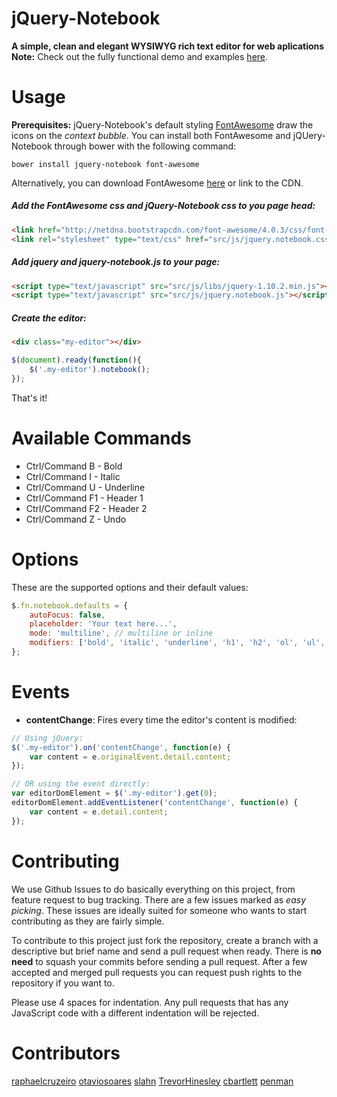 # jQuery-Notebook
**A simple, clean and elegant WYSIWYG rich text editor for web aplications**
**Note:** Check out the fully functional demo and examples [here](http://raphaelcruzeiro.github.io/jquery-notebook/).
# Usage

**Prerequisites:** jQuery-Notebook's default styling [FontAwesome](http://fontawesome.io/) draw the icons on the _context bubble_.
You can install both FontAwesome and jQUery-Notebook through bower with the following command:

`bower install jquery-notebook font-awesome`

Alternatively, you can download FontAwesome [here](http://fontawesome.io/assets/font-awesome-4.0.3.zip) or link to the CDN.

##### Add the FontAwesome css and jQuery-Notebook css to you page _head_:

```html
<link href="http://netdna.bootstrapcdn.com/font-awesome/4.0.3/css/font-awesome.css" rel="stylesheet">
<link rel="stylesheet" type="text/css" href="src/js/jquery.notebook.css">
```

##### Add jquery and jquery-notebook.js to your page:

```html
<script type="text/javascript" src="src/js/libs/jquery-1.10.2.min.js"></script>
<script type="text/javascript" src="src/js/jquery.notebook.js"></script>
```

##### Create the editor:

```html
<div class="my-editor"></div>
```

```js
$(document).ready(function(){
    $('.my-editor').notebook();
});
```

That's it!

# Available Commands

- Ctrl/Command B - Bold
- Ctrl/Command I - Italic
- Ctrl/Command U - Underline
- Ctrl/Command F1 - Header 1
- Ctrl/Command F2 - Header 2
- Ctrl/Command Z - Undo

# Options

These are the supported options and their default values:

```js
$.fn.notebook.defaults = {
    autoFocus: false,
    placeholder: 'Your text here...',
    mode: 'multiline', // multiline or inline
    modifiers: ['bold', 'italic', 'underline', 'h1', 'h2', 'ol', 'ul', 'anchor']
};
```

# Events

- __contentChange__:
Fires every time the editor's content is modified:

```js
// Using jQuery:
$('.my-editor').on('contentChange', function(e) {
    var content = e.originalEvent.detail.content;
});

// OR using the event directly:
var editorDomElement = $('.my-editor').get(0);
editorDomElement.addEventListener('contentChange', function(e) {
    var content = e.detail.content;
});
```

# Contributing

We use Github Issues to do basically everything on this project, from feature
request to bug tracking. There are a few issues marked as _easy picking_.
These issues are ideally suited for someone who wants to start contributing as
they are fairly simple.

To contribute to this project just fork the repository,
create a branch with a descriptive but brief name and send a pull
request when ready. There is __no need__ to squash your commits
before sending a pull request. After a few accepted and merged pull requests you can
request push rights to the repository if you want to.

Please use 4 spaces for indentation. Any pull requests that has any JavaScript
code with a different indentation will be rejected.



# Contributors
[raphaelcruzeiro](https://github.com/raphaelcruzeiro/)
[otaviosoares](https://github.com/otaviosoares/)
[slahn](https://github.com/slahn)
[TrevorHinesley](https://github.com/TrevorHinesley)
[cbartlett](https://github.com/cbartlett)
[penman](https://github.com/penman)
